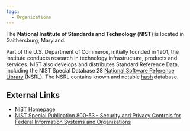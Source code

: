 ```yaml
---
tags:
  - Organizations
---
```

The **National Institute of Standards and Technology** (**NIST**) is located in
Gaithersburg, Maryland.

Part of the U.S. Department of Commerce, initially founded in 1901, the
institute conducts research in technology infrastructure, products and
services. NIST also develops and distributes Standard Reference Data, including
the NIST Special Database 28 [National Software Reference Library](national_software_reference_library.md)
(NSRL). The NSRL contains known and notable [hash](hash.md) database.

## External Links

* [NIST Homepage](https://www.nist.gov/)
* [NIST Special Publication 800-53 - Security and Privacy Controls for Federal Information Systems and Organizations](http://nvlpubs.nist.gov/nistpubs/SpecialPublications/NIST.SP.800-53r4.pdf)
